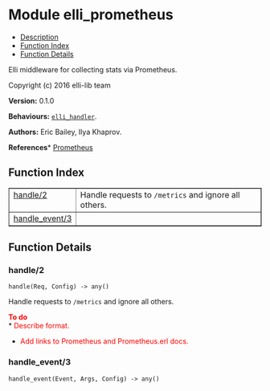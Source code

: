 

# Module elli_prometheus #
* [Description](#description)
* [Function Index](#index)
* [Function Details](#functions)

Elli middleware for collecting stats via Prometheus.

Copyright (c) 2016 elli-lib team

__Version:__ 0.1.0

__Behaviours:__ [`elli_handler`](https://github.com/elli-lib/elli/blob/develop/doc/elli_handler.md).

__Authors:__ Eric Bailey, Ilya Khaprov.

__References__* [Prometheus](https://prometheus.io)

<a name="index"></a>

## Function Index ##


<table width="100%" border="1" cellspacing="0" cellpadding="2" summary="function index"><tr><td valign="top"><a href="#handle-2">handle/2</a></td><td>Handle requests to <code>/metrics</code> and ignore all others.</td></tr><tr><td valign="top"><a href="#handle_event-3">handle_event/3</a></td><td></td></tr></table>


<a name="functions"></a>

## Function Details ##

<a name="handle-2"></a>

### handle/2 ###

`handle(Req, Config) -> any()`

Handle requests to `/metrics` and ignore all others.

__<font color="red">To do</font>__<br />* <font color="red"> Describe format.</font>
* <font color="red"> Add links to Prometheus and Prometheus.erl docs.</font>

<a name="handle_event-3"></a>

### handle_event/3 ###

`handle_event(Event, Args, Config) -> any()`

